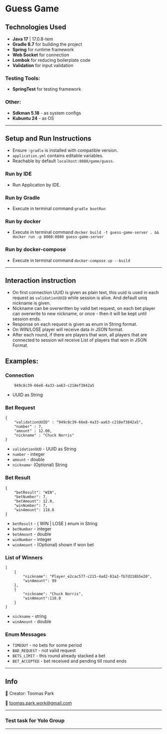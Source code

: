 # Guess Game


## Technologies Used

- **Java 17** | 17.0.8-tem
- **Gradle 8.7** for building the project
- **Spring** for runtime framework
- **Web Socket** for connection
- **Lombok** for reducing boilerplate code
- **Validation** for input validation

### Testing Tools:
- **SpringTest** for testing framework

### Other:

- **Sdkman 5.18** - as system configs
- **Kubuntu 24** - as OS
---

## Setup and Run Instructions

- Ensure `:gradle` is installed with compatible version.
- `application.yml` contains editable variables.
- Reachable by default `localhost:8080/game/guess`.
### Run by IDE

- Run Application by IDE.

### Run by Gradle

- Execute in terminal command `gradle bootRun` 

### Run by docker

- Execute in terminal command `docker build -t guess-game-server . && docker run -p 8080:8080 guess-game-server`

### Run by docker-compose

- Execute in terminal command `docker-compose up --build`

---

## Interaction instruction


- On first connection UUID is given as plain text, this uuid is used in each request as `validationUUID` while session is alive. And default uniq nickname is given.
- Nickname can be overwritten by valid bet request, on each bet player can overwrite to new nickname, or once - then it will be kept until session ends.
- Response on each request is given as enum in String format.
- On WIN/LOSE player will receive data in JSON format.
- After each round, if there are players that won, all players that are connected to session wil receive List of players that won in JSON Format.

## Examples:

### Connection
```
    949c8c39-66e8-4a33-aa63-c218ef3842a5
```
- UUID as String
### Bet Request
```
{
    "validationUUID" : "949c8c39-66e8-4a33-aa63-c218ef3842a5",
    "number" : 7,
    "amount" : 12.00,
    "nickname" : "Chuck Norris"
}
```
- `validationUUD` - UUID as String
- `number` - integer
- `amount` - double
- `nickname`- (Optional) String

### Bet Result
```
{
    "betResult": "WIN",
    "betNumber": 7,
    "betAmount": 12.0,
    "winNumber": 7,
    "winAmount": 118.8
}
```
- `betResult` - ( WIN | LOSE ) enum in String
- `betNumber` - integer
- `betAmount` - double
- `winNumber` - integer
- `winAmount` - (Optional) shown if won bet

### List of Winners
```
[
    {
        "nickname": "Player_e2cac577-c215-4ad2-81a2-fb7d218b5e20",
        "winAmount": 99
    },
    {
        "nickname": "Chuck Norris",
        "winAmount":118.8
    }
]
```
- `nickname` - string
- `winAmount` - double

### Enum Messages

- `TIMEOUT` - no bets for some period
- `BAD_REQUEST` - not valid request
- `BETS_LIMIT` - this round already stacked a bet
- `BET_ACCEPTED` - bet received and pending till round ends

---

## Info

👤 Creator:
Toomas Park

📧 toomas.park.work@gmail.com

---
### Test task for Yolo Group

---